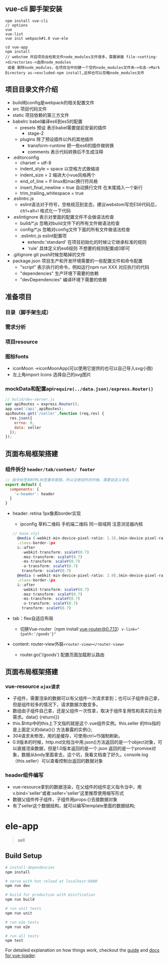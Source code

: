 <!-- 安装vue官方脚手架 -->
## vue-cli 脚手架安装

``` shell
npm install vue-cli
// options
vue
vue-list
vue init webpack#1.0 vue-ele

cd vue-app
npm install 
// webstom 开启项目会检索文件node_modules文件很多，需要屏蔽 file->setting->directories->选择node_modules
 或者 删除node_modules，在项目当中创建一个空的node_modules文件夹—>右击->Mark Directory as->excluded-npm install,这样也可以忽略node_modules文件
```
## 项目目录文件介绍

- build和config是webpack的相关配置文件
- src 项目代码文件
- static 项目依赖的第三方文件
- babelrc babel编译es6到es5的配置
  - presets 预设 表示babel需要提前安装的插件
    - stage-2
  - plugins 除了预设插件以外的其他插件
    - transform-runtime 把一些es6的插件做转换
    - comments 表示代码转换后不生成注释
- .editorconfig
  - charset = utf-8
  - indent_style = space 以空格方式做缩进
  - indent_size = 2 缩进大小vue风格两个
  - end_of_line = lf linux和mac换行符风格
  - insert_final_newline = true 自动换行文件 在末尾插入一个新行
  - trim_trailing_whitespace = true
- .eslintrc.js
  - eslint语法对于符号，空格规范到变态，建议webstom写完ES6代码后，ctrl+alt+l 格式化一下代码
- .eslintignore 表示对里面的配置文件不会做语法检查
  - build/*.js 忽略对build文件下的所有文件做语法检查
  - config/*.js 忽略对config文件下面的所有文件做语法检查
  - .eslintrc.js eslint配置项
    - extends:'standard' 在项目初始化的时候让它继承标准的规则
    - 'rule' 具体定义的es6规则 不想要的规则配置成0即可
- .gitignore git push时候忽略掉的文件
- package.json 项目生产和开发环境需要的一些配置文件和命令配置
  - "script" 表示执行的命令，例如运行npm run XXX 对应执行的代码
  - "dependencies" 生产环境下需要的依赖
  - "devDependencies" 编译环境下需要的依赖

## 准备项目

### 目录（脚手架生成）
### 需求分析 
### 项目resource 
### 图标fonts
  - iconMoon ->iconMoonApp(可以使用它提供的也可以自己导入svg小图)
  - 左上角import Icons 选择自己的svg图片
### mockData和配置api`require(../data.json)/express.Router()` 

  ```javascript
  // bulid/dev-server.js
  var apiRoutes = express.Router();
  app.use('/api',apiRoutes);
  apiRoutes.get('/seller',function (req,res) {
    res.json({
      errno: 0,
      data: seller
    });
  });
  ```
## 页面布局框架搭建

### 组件拆分 `header/tab/content/ footer`

  ```javascript
  // 指令标签和HTML标签重命报错，所以注册组件的时候，需要自定义命名
  export default {
    components: {
      'v-header': header
    }
  }
  ```
  - header: retina 1px像素border实现
    - ipconfig 草料二维码 手机端二维码 同一局域网 注意浏览器内核
    
    ```javascript
    // base.styl
      @media (-webkit-min-device-pixel-ratio: 1.5),(min-device-pixel-ratio: 1.5)
      .class-border-1px
      &::after
        -webkit-transform: scaleY(0.7)
        -moz-transform: scaleY(0.7)
        -ms-transform: scaleY(0.7)
        -o-transform: scaleY(0.7)
        transform: scaleY(0.7)
      @media (-webkit-min-device-pixel-ratio: 2.0),(min-device-pixel-ratio: 2.0)
      .class-border-1px
      &::after
        -webkit-transform: scaleY(0.7)
        -moz-transform: scaleY(0.7)
        -ms-transform: scaleY(0.7)
        -o-transform: scaleY(0.7)
        transform: scaleY(0.7)
    ```

  - tab：flex自适应布局 
    - 切换Vue-router（npm install vue-router@0.7.13）`v-link="{path:'/goods'}"`
  - content: router-view外联`<router-view></router-view>`
    - router.go('/goods') 配置页面加载默认路由

## 页面布局框架搭建

### vue-resource `ajax请求`
  - 子组件，需要渲染的数据可以有父组件一次请求拿到；也可以子组件自己拿，但是组件较多的情况下，请求数据次数变多。
  - 数组由子组件自己拿，还是父组件一次性拿，取决于组件复用性和真实的业务需求。data() {return{}}
  - this.$http中的this上下文指的就是这个.vue组件实例。this.seller 的this指的是上面定义的data(){} 方法暴露的实例{};
  - 304请求未修改，用的是缓存，可使用ctrl+f5强制刷新。
  - 0.9版本的时候，http.md文档当中用.json()方法返回的是一个object对象，可以直接渲染数据，但是1.0版本返回的是一个.json 返回的是一个promise对象，数据从body里面拿去，这个坑，我看文档查了好久。console.log（this.seller）可以查看控制台返回的数据对象

### header组件编写
  - vue-resource拿到的数据渲染，在父组件的组件定义指令当中，用v.bind='seller'或者:seller='seller'这里推荐使用缩写形式
  - 数据父组件传子组件，子组件用props:{}去接数据对象
  - 有了seller这个数据结构，就可以编写template里面的数据结构;


# ele-app
> sell


## Build Setup

``` bash
# install dependencies
npm install

# serve with hot reload at localhost:8080
npm run dev

# build for production with minification
npm run build

# run unit tests
npm run unit

# run e2e tests
npm run e2e

# run all tests
npm test
```

For detailed explanation on how things work, checkout the [guide](http://vuejs-templates.github.io/webpack/) and [docs for vue-loader](http://vuejs.github.io/vue-loader).
